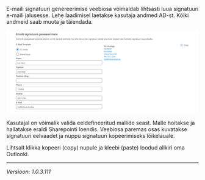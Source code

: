 ﻿
E-maili signatuuri genereerimise veebiosa võimaldab lihtsasti luua signatuuri e-maili jalusesse. Lehe laadimisel laetakse kasutaja andmed AD-st. Kõiki andmeid saab muuta ja täiendada.

![](images/signature/signature.gif)

Kasutajal on võimalik valida eeldefineeritud mallide seast. Malle hoitakse ja hallatakse eraldi Sharepointi loendis.
Veebiosa paremas osas kuvatakse signatuuri eelvaadet ja nuppu signatuuri kopeerimiseks lõikelauale. 

Lihtsalt klikka kopeeri (copy) nupule ja kleebi (paste) loodud allkiri oma Outlooki. 

***
*Versioon: 1.0.3.111*
